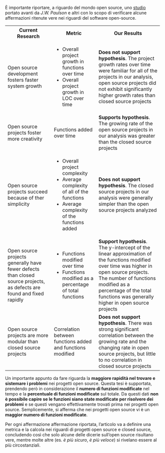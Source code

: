 È importante riportare, a riguardo del mondo open source, uno [studio](https://www.researchgate.net/publication/3188403_An_empirical_study_of_open-source_and_closed-source_software_products) portato avanti da *J.W. Paulson* e altri con lo scopo di verificare alcune affermazioni ritenute vere nei riguardi del software open-source.

<table class='base-table full-size centered rounded'>
	<tr>
		<th>Current Research</th>
		<th>Metric</th>
		<th>Our Results</th>
	</tr>
	<tr>
		<td>Open source development fosters faster system growth</td>
		<td>
			<ul><li>Overall project growth in functions over time</li>
			<li>Overall project growth in LOC over time</li></ul>
		</td>
		<td><b>Does not support hypothesis</b>. The project growth rates over time were familiar for all of the projects in our analysis, open source projects did not exhibit significantly higher growth rates than closed source projects</td>
	</tr>
	<tr>
		<td>Open source projects foster more creativity</td>
		<td>Functions added over time</td>
		<td><b>Supports hypothesis</b>. The growing rate of the open source projects in our analysis was greater than the closed source projects</td>
	</tr>
	<tr>
		<td>Open source projects succeed because of ther simplicity</td>
		<td>
			<ul><li>Overall project complexity</li>
			<li>Average complexity of all of the functions</li>
			<li>Average complexity of the functions added</li></ul>
		</td>
		<td><b>Does not support hypothesis</b>. The closed source projects in our analysis were generally simpler than the open source projects analyzed</td>
	</tr>
	<tr>
		<td>Open source projects generally have fewer defects than closed source projects, as defects are found and fixed rapidly</td>
		<td>
			<ul><li>Functions modified over time</li>
			<li>Functions modified as a percentage of total functions</li></ul>
		</td>
		<td><b>Support hypothesis</b>. The y-intercept of the linear approximation of the functions modified over time was higher in open source projects. The number of functions modified as a percentage of the total functions was generally higher in open source projects</td>
	</tr>
	<tr>
		<td>Open source projects are more modular than closed source projects</td>
		<td>Correlation between functions added and functions modified</td>
		<td><b>Does not support hypothesis</b>. There was strong significant correlation between the growing rate and the changing rate in open source projects, but little to no correlation in closed source projects</td>
	</tr>
</table>

Un importante appunto da fare riguarda la **maggiore rapidità nel trovare e sistemare i problemi** nei progetti open source. Questa tesi è supportata, prendendo però in considerazione il **numero di funzioni modificate** nel tempo e la **percentuale di funzioni modificate** sul totale.
Da questi dati **non è possibile capire se le funzioni siano state modificate per risolvere dei problemi** e se questi vengano effettivamente trovati prima nei progetti open source.
Semplicemente, si afferma che nei progetti open source vi è un **maggior numero di funzioni modificate**.

Per ogni affermazione affermazione riportata, l’articolo va a definire una metrica e la calcola nei riguardi di progetti open source e closed source, concludendo così che solo alcune delle dicerie sull’open source risultano vere, mentre molte altre (es. _è più sicuro_, _è più veloce_) si rivelano essere al più circostanziali.